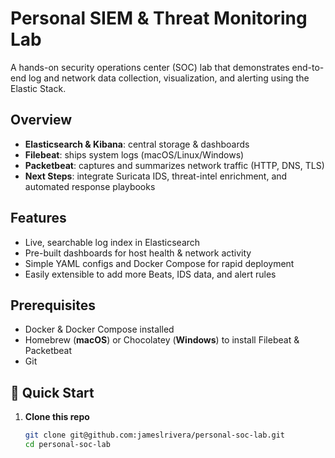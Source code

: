 # Personal SIEM & Threat Monitoring Lab

A hands-on security operations center (SOC) lab that demonstrates end-to-end log and network data collection, visualization, and alerting using the Elastic Stack.

##  Overview

- **Elasticsearch & Kibana**: central storage & dashboards  
- **Filebeat**: ships system logs (macOS/Linux/Windows)  
- **Packetbeat**: captures and summarizes network traffic (HTTP, DNS, TLS)  
- **Next Steps**: integrate Suricata IDS, threat-intel enrichment, and automated response playbooks

## Features

- Live, searchable log index in Elasticsearch  
- Pre-built dashboards for host health & network activity  
- Simple YAML configs and Docker Compose for rapid deployment  
- Easily extensible to add more Beats, IDS data, and alert rules

## Prerequisites

- Docker & Docker Compose installed  
- Homebrew (**macOS**) or Chocolatey (**Windows**) to install Filebeat & Packetbeat  
- Git

## 🚀 Quick Start

1. **Clone this repo**  
   ```bash
   git clone git@github.com:jameslrivera/personal-soc-lab.git
   cd personal-soc-lab
